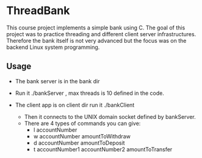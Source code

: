 # ThreadBank
This course project implements a simple bank using C.
The goal of this project was to practice threading and different client server infrastructures.
Therefore the bank itself is not very advanced but the focus was on the backend Linux system programming.

## Usage
- The bank server is in the bank dir

- Run it ./bankServer <amountOfThreads>, max threads is 10 defined in the code.

- The client app is on client dir run it ./bankClient
    - Then it connects to the UNIX domain socket defined by bankServer.
    - There are 4 types of commands you can give:
        - l accountNumber
        - w accountNumber amountToWithdraw
        - d accountNumber amountToDeposit
        - t accountNumber1 accountNumber2 amountToTransfer
